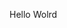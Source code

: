 Hello Wolrd




















































































































































































































































































































































































































































































































































































































































































































































































































































































































































































































































































































































































































































































































































































































































































































































































































































































































































































































































































































































































































































































































































































































































































































































































































































































































































































































































































































































































































































































































































































































































































































































































































































































































































































































































































































































































































































